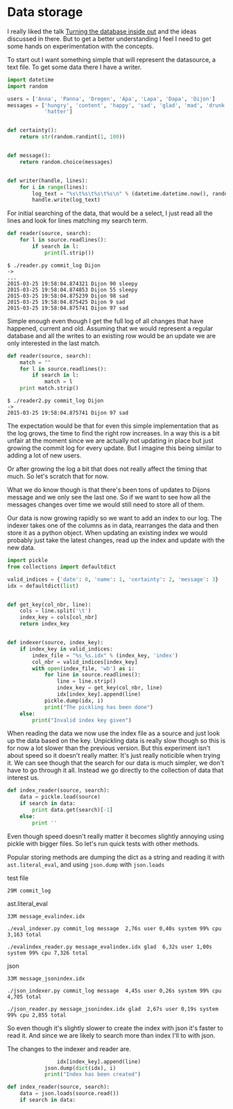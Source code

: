 Data storage
============

I really liked the talk [Turning the database inside out](http://blog.confluent.io/2015/03/04/turning-the-database-inside-out-with-apache-samza/) and the ideas discussed in there. But to get a better understanding I feel I need to get some hands on experimentation with the concepts.

To start out I want something simple that will represent the datasource, a text file. To get some data there I have a writer.

```python
import datetime
import random

users = ['Anna', 'Panna', 'Dregen', 'Apa', 'Lapa', 'Dapa', 'Dijon']
messages = ['hungry', 'content', 'happy', 'sad', 'glad', 'mad', 'drunk', 'skunker', 'sleepy', 'derpy', 'catter',
            'hatter']


def certainty():
    return str(random.randint(1, 100))


def message():
    return random.choice(messages)


def writer(handle, lines):
    for i in range(lines):
        log_text = "%s\t%s\t%s\t%s\n" % (datetime.datetime.now(), random.choice(users), certainty(), message())
        handle.write(log_text)
```

For initial searching of the data, that would be a select, I just read all the lines and look for lines matching my search term.

```python
def reader(source, search):
	for l in source.readlines():
		if search in l:
			print(l.strip())
```

```
$ ./reader.py commit_log Dijon
->
...
2015-03-25 19:58:04.874321 Dijon 90 sleepy
2015-03-25 19:58:04.874853 Dijon 55 sleepy
2015-03-25 19:58:04.875239 Dijon 98 sad
2015-03-25 19:58:04.875425 Dijon 9 sad
2015-03-25 19:58:04.875741 Dijon 97 sad
```

Simple enough even though I get the full log of all changes that have happened, current and old. Assuming that we would represent a regular database and all the writes to an existing row would be an update we are only interested in the last match.

```python
def reader(source, search):
    match = ""
    for l in source.readlines():
        if search in l:
            match = l
    print match.strip()
```

```
$ ./reader2.py commit_log Dijon
->
2015-03-25 19:58:04.875741 Dijon 97 sad
```

The expectation would be that for even this simple implementation that as the log grows, the time to find the right row increases. In a way this is a bit unfair at the moment since we are actually not updating in place but just growing the commit log for every update. But I imagine this being similar to adding a lot of new users.

Or after growing the log a bit that does not really affect the timing that much. So let's scratch that for now.

What we do know though is that there's been tons of updates to Dijons message and we only see the last one. So if we want to see how all the messages changes over time we would still need to store all of them.

Our data is now growing rapidly so we want to add an index to our log. The indexer takes one of the columns as in data, rearranges the data and then store it as a python object. When updating an existing index we would probably just take the latest changes, read up the index and update with the new data.

```python
import pickle
from collections import defaultdict

valid_indices = {'date': 0, 'name': 1, 'certainty': 2, 'message': 3}
idx = defaultdict(list)


def get_key(col_nbr, line):
    cols = line.split('\t')
    index_key = cols[col_nbr]
    return index_key


def indexer(source, index_key):
    if index_key in valid_indices:
        index_file = "%s_%s.idx" % (index_key, 'index')
        col_nbr = valid_indices[index_key]
        with open(index_file, 'wb') as i:
            for line in source.readlines():
                line = line.strip()
                index_key = get_key(col_nbr, line)
                idx[index_key].append(line)
            pickle.dump(idx, i)
            print("The pickling has been done")
    else:
        print("Invalid index key given")
```

When reading the data we now use the index file as a source and just look up the data based on the key. Unpickling data is really slow though so this is for now a lot slower than the previous version. But this experiment isn't about speed so it doesn't really matter. It's just really noticible when trying it. We can see though that the search for our data is much simpler, we don't have to go through it all. Instead we go directly to the collection of data that interest us.

```python
def index_reader(source, search):
    data = pickle.load(source)
    if search in data:
        print data.get(search)[-1]
    else:
        print ''
```

Even though speed doesn't really matter it becomes slightly annoying using pickle with bigger files. So let's run quick tests with other methods.

Popular storing methods are dumping the dict as a string and reading it with `ast.literal_eval`, and using `json.dump` with `json.loads`

test file
```
29M commit_log
```

ast.literal_eval
```
33M message_evalindex.idx

./eval_indexer.py commit_log message  2,76s user 0,40s system 99% cpu 3,163 total

./evalindex_reader.py message_evalindex.idx glad  6,32s user 1,00s system 99% cpu 7,326 total
```

json

```
33M message_jsonindex.idx

./json_indexer.py commit_log message  4,45s user 0,26s system 99% cpu 4,705 total

./json_reader.py message_jsonindex.idx glad  2,67s user 0,19s system 99% cpu 2,855 total
```

So even though it's slightly slower to create the index with json it's faster to read it. And since we are likely to search more than index I'll to with json.

The changes to the indexer and reader are.

```python
                idx[index_key].append(line)
            json.dump(dict(idx), i)
            print("Index has been created")
```

```python
def index_reader(source, search):
    data = json.loads(source.read())
    if search in data:
```
